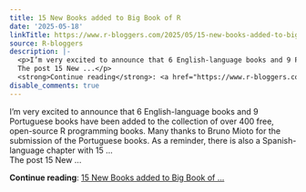 ```yaml
---
title: 15 New Books added to Big Book of R
date: '2025-05-18'
linkTitle: https://www.r-bloggers.com/2025/05/15-new-books-added-to-big-book-of-r/
source: R-bloggers
description: |-
  <p>I’m very excited to announce that 6 English-language books and 9 Portuguese books have been added to the collection of over 400 free, open-source R programming books. Many thanks to Bruno Mioto for the submission of the Portuguese books. As a reminder, there is also a Spanish-language chapter with 15 …<br />
  The post 15 New ...</p>
  <strong>Continue reading</strong>: <a href="https://www.r-bloggers.com/2025/05/15-new-books-added-to-big-book-of-r/">15 New Books added to Big Book of ...
disable_comments: true
---
```

<p>I’m very excited to announce that 6 English-language books and 9 Portuguese books have been added to the collection of over 400 free, open-source R programming books. Many thanks to Bruno Mioto for the submission of the Portuguese books. As a reminder, there is also a Spanish-language chapter with 15 …<br />
The post 15 New ...</p>
<strong>Continue reading</strong>: <a href="https://www.r-bloggers.com/2025/05/15-new-books-added-to-big-book-of-r/">15 New Books added to Big Book of ...